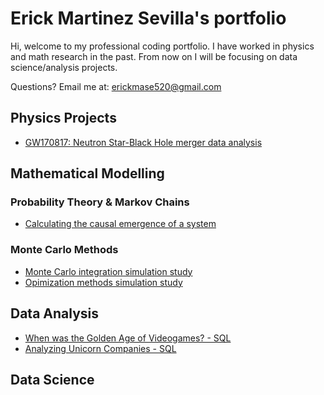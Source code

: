 # Erick Martinez Sevilla's portfolio
Hi, welcome to my professional coding portfolio. I have worked in physics and math research in the past. From now on I will be focusing on data science/analysis projects.

Questions? Email me at:
[erickmase520@gmail.com](mailto:erickmase520@gmail.com)

## Physics Projects
* [GW170817: Neutron Star-Black Hole merger data analysis](https://github.com/erickmase/portfolio/blob/main/GW170817%20Gravitational%20Waves%20Analysis%20.ipynb)

## Mathematical Modelling 
### Probability Theory & Markov Chains
* [Calculating the causal emergence of a system](https://github.com/erickmase/portfolio/blob/main/Causal%20Inference.Rmd)

### Monte Carlo Methods 
* [Monte Carlo integration simulation study](https://github.com/erickmase/portfolio/blob/main/Simulation%20Study%20Monte%20Carlo%20Integration.pdf)
* [Opimization methods simulation study](https://github.com/erickmase/portfolio/blob/main/Simulation%20Study%20Optimization%20Methods.pdf)

## Data Analysis 
* [When was the Golden Age of Videogames? - SQL](https://github.com/erickmase/portfolio/blob/main/When%20was%20the%20Golden%20Age%20of%20videogames.ipynb)
* [Analyzing Unicorn Companies - SQL](https://github.com/erickmase/portfolio/blob/main/Analyzing%20Unicorn%20Companies.ipynb)

## Data Science

